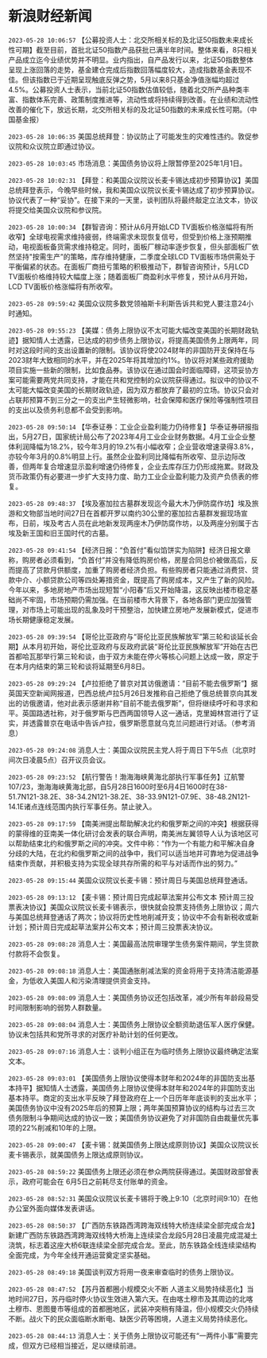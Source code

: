 # 新浪财经新闻
`2023-05-28 10:06:57` 【公募投资人士：北交所相关标的及北证50指数未来成长性可期】截至目前，首批北证50指数产品获批已满半年时间。整体来看，8只相关产品成立迄今业绩优势并不明显。业内指出，自产品发行以来，北证50指数整体呈现上涨回落的走势，基金建仓完成后指数回落幅度较大，造成指数基金表现不佳。但该指数已于近期呈现触底反弹之势，5月以来8只基金净值涨幅均超过4.5%。公募投资人士表示，当前北证50指数估值较低，随着北交所产品种类丰富、指数体系完善、政策制度推进等，流动性或将持续得到改善。在业绩和流动性改善的催化下，放远长期，北交所相关标的及北证50指数的未来成长性可期。（中国基金报）

`2023-05-28 10:06:35` 美国总统拜登：协议防止了可能发生的灾难性违约。敦促参议院和众议院立即通过协议。

`2023-05-28 10:03:45` 市场消息：美国债务协议将上限暂停至2025年1月1日。

`2023-05-28 10:02:31` 【拜登：和美国众议院议长麦卡锡达成初步预算协议】美国总统拜登表示，今晚早些时候，我和美国众议院议长麦卡锡达成了初步预算协议。协议代表了一种“妥协”。在接下来的一天里，谈判团队将最终敲定立法文本，协议将提交给美国众议院和参议院。

`2023-05-28 10:00:34` 【群智咨询：预计从6月开始LCD TV面板价格涨幅将有所收窄】全球电视需求维持疲弱，终端需求未现恢复信号，但受到价格上涨预期推动，电视面板备货需求维持稳定。同时，面板厂稼动率逐步恢复，但头部面板厂依然坚持"按需生产”的策略，库存维持健康，二季度全球LCD TV面板市场供需处于平衡偏紧的状态。在面板厂商扭亏策略的积极推动下，群智咨询预计，5月LCD TV面板价格维持较大幅度上涨；随着面板厂商盈利水平修复，预计从6月开始，LCD TV面板价格涨幅将有所收窄。

`2023-05-28 09:59:42` 美国众议院多数党领袖斯卡利斯告诉共和党人要注意24小时通知。

`2023-05-28 09:55:23` 【美媒：债务上限协议不太可能大幅改变美国的长期财政轨迹】据知情人士透露，已达成的初步债务上限协议，将提高美国债务上限两年，同时对这段时间的支出设置新的限制。该协议将使2024财年的非国防开支保持在与2023财年大致相同的水平，并在2025年将其增加约1%。协议将对某些政府援助项目实施一些新的限制，比如食品券。该协议在通过国会时面临障碍，这项妥协方案可能需要两党共同支持，才能在共和党控制的众议院获得通过。拟议中的协议不太可能大幅改变美国的长期财政轨迹，因为双方都放弃了最初的立场。协议只会对占联邦预算不到三分之一的支出产生轻微影响，社会保障和医疗保险等强制性项目的支出以及债务利息都不会受到影响。

`2023-05-28 09:50:14` 【华泰证券：工业企业盈利能力仍待修复】华泰证券研报指出，5月27日，国家统计局公布了2023年4月工业企业财务数据。4月工业企业整体利润降幅为18.2%，较今年3月的19.2%有小幅收窄；企业营收增速录得3.8%，亦较今年3月的0.8%明显上行。虽然企业盈利同比降幅有所收窄、显示边际改善，但两年复合增速显示盈利增速仍待修复，企业去库存压力仍形成拖累。财政及货币政策仍有必要进一步扩大支持力度、助力工业企业盈利能力及资产负债表的修复。

`2023-05-28 09:48:37` 【埃及塞加拉古墓群发现迄今最大木乃伊防腐作坊】埃及旅游和文物部当地时间27日在首都开罗以南约30公里的塞加拉古墓群发掘现场宣布，日前，埃及考古人员在此地新发现两座木乃伊防腐作坊，以及两座分别属于古埃及新王国和旧王国时代的古墓。

`2023-05-28 09:41:54` 【经济日报：“负首付”看似馅饼实为陷阱】经济日报文章称，购房者必须看到，“负首付”并没有降低购房价格，房屋合同总价被做高后，反而提高了贷款月供额度，加重了购房者经济负担。有些购房者只能通过消费贷、贷款中介、小额贷款公司等四处筹措资金，既提高了购房成本，又产生了新的风险。今年以来，多地房地产市场出现短暂“小阳春”后又开始降温，这反映出楼市稳定基础尚不牢固，市场预期仍需加强。在当前楼市大背景下，各地各部门更应加强管理，对市场上可能出现的乱象及时干预整治，加快建立房地产发展新模式，促进市场长期健康稳定发展。

`2023-05-28 09:39:54` 【哥伦比亚政府与“哥伦比亚民族解放军”第三轮和谈延长会期】从本月初开始，哥伦比亚政府与反政府武装“哥伦比亚民族解放军”开始在古巴首都哈瓦那举行第三轮和谈，由于双方未能在停火等核心问题上达成一致，原定于在本月内结束的第三轮和谈将延期至6月8日。

`2023-05-28 09:29:24` 【卢拉拒绝了普京对其访俄邀请：“目前不能去俄罗斯”】据英国天空新闻网报道，巴西总统卢拉5月26日发推称自己拒绝了俄总统普京向其发出的访俄邀请，他对此表示感谢并称“目前不能去俄罗斯”，但将继续呼吁和寻求和平。英国路透社称，对于俄罗斯与巴西两国领导人这一通话，克里姆林宫进行了证实，并透露普京在电话中告诉卢拉，俄罗斯愿意就乌克兰问题进行对话。（参考消息）

`2023-05-28 09:24:08` 消息人士：美国众议院民主党人将于周日下午5点（北京时间次日凌晨5点）召开议员会议。

`2023-05-28 09:23:52` 【航行警告！渤海海峡黄海北部执行军事任务】辽航警107/23，渤海海峡黄海北部，自5月28日1600时至6月4日1600时在38-51.7N121-38.2E、38-34.2N121-38.2E、38-33.9N121-07.9E、38-48.2N121-14.1E诸点连线范围内执行军事任务。禁止驶入。

`2023-05-28 09:17:59` 【南美洲提出帮助解决北约和俄罗斯之间的冲突】根据获得的蒙得维的亚南美一体化研讨会发表的联合声明，南美洲左翼领导人认为该地区可以帮助结束北约和俄罗斯之间的冲突。文件中称：“作为一个有能力和平解决自身分歧的大陆，在北约和俄罗斯之间的战争中，我们可以适当地并可靠地为促进战争结束作贡献，并积极支持为实现全球共存所需的和平与对话而作出的努力。”

`2023-05-28 09:15:44` 美国众议院议长麦卡锡：预计周日与美国总统拜登通话。

`2023-05-28 09:13:12` 【麦卡锡：预计周日完成起草法案并公布文本 预计周三投票表决协议】美国众议院议长麦卡锡表示，很快就会投票支持债务上限协议；周六与美国总统拜登通话了两次；协议将历史性地削减开支；协议中不会有新税收或新计划；预计周日完成起草法案并公布文本；预计周三投票表决协议。

`2023-05-28 09:08:28` 消息人士：美国最高法院审理学生债务案件期间，学生贷款付款将不会恢复。

`2023-05-28 09:08:18` 消息人士：美国通胀削减法案的资金将用于支持清洁能源基金，为低收入美国人和污染清理提供资金支持。

`2023-05-28 09:08:09` 消息人士：美国债务协议还包括改革，减少所有年龄段易受时间限制影响的弱势人群数量。

`2023-05-28 09:08:04` 消息人士：美国债务上限协议全额资助退伍军人医疗保健。协议未包括共和党所寻求的对医疗补助计划的任何更改。

`2023-05-28 09:07:16` 消息人士：谈判小组正在为临时债务上限协议最终确定法案文本。

`2023-05-28 09:03:01` 【美国债务上限协议使得本财年和2024年的非国防支出基本持平】据知情人士透露，美国债务上限协议使得本财年和2024年的非国防支出基本持平。商定的支出水平反映了拜登政府在上一个日历年年底谈判的支出水平；美国债务协议中没有2025年后的预算上限；两年美国预算协议的结构与过去三次债务限制斗争期间达成的协议一致；美国债务协议避免了对非国防自由裁量优先事项的22%削减和10年的上限。

`2023-05-28 09:00:47` 【麦卡锡：就美国债务上限达成原则协议】美国众议院议长麦卡锡表示，就美国债务上限达成原则协议。

`2023-05-28 08:59:22` 美国债务上限还必须在参众两院获得通过。美国财政部曾表示，政府可能会在 6月5日之前耗尽支付账单的资金。

`2023-05-28 08:52:31` 美国众议院议长麦卡锡将于晚上9:10（北京时间9:10）在他办公室外面向媒体发表讲话。

`2023-05-28 08:50:37` 【广西防东铁路西湾跨海双线特大桥连续梁全部完成合龙】新建广西防东铁路西湾跨海双线特大桥海上连续梁合龙段5月28日凌晨完成混凝土浇筑，标志着这座大桥6联连续梁全部完成合龙。至此，防东铁路全线连续梁结构全面完成，为今年全线开通运营奠定坚实基础。

`2023-05-28 08:49:18` 美国谈判双方将用一夜来审查临时的债务上限协议。

`2023-05-28 08:47:52` 【苏丹首都圈小规模交火不断 人道主义局势持续恶化】当地时间27日，苏丹临时停火协议生效进入第六天。在由喀土穆市及其周边的北喀土穆市、恩图曼市等组成的首都圈地区，武装冲突稍有降温，但小规模交火仍持续不断。战火下的民众面临断水断电、缺医少药等困境，人道主义局势持续恶化。

`2023-05-28 08:44:13` 消息人士：关于债务上限协议可能还有“一两件小事”需要完成，但双方已经相当接近，足以继续前进。

